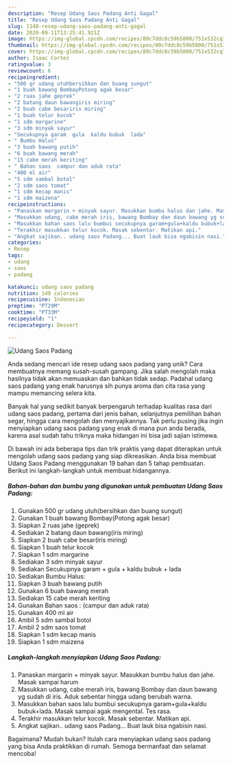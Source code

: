 ```yaml
---
description: "Resep Udang Saos Padang Anti Gagal"
title: "Resep Udang Saos Padang Anti Gagal"
slug: 1148-resep-udang-saos-padang-anti-gagal
date: 2020-09-11T13:25:41.921Z
image: https://img-global.cpcdn.com/recipes/80c7ddc8c59b5800/751x532cq70/udang-saos-padang-foto-resep-utama.jpg
thumbnail: https://img-global.cpcdn.com/recipes/80c7ddc8c59b5800/751x532cq70/udang-saos-padang-foto-resep-utama.jpg
cover: https://img-global.cpcdn.com/recipes/80c7ddc8c59b5800/751x532cq70/udang-saos-padang-foto-resep-utama.jpg
author: Isaac Cortez
ratingvalue: 3
reviewcount: 6
recipeingredient:
- "500 gr udang utuhbersihkan dan buang sungut"
- "1 buah bawang BombayPotong agak besar"
- "2 ruas jahe geprek"
- "2 batang daun bawangiris miring"
- "2 buah cabe besariris miring"
- "1 buah telur kocok"
- "1 sdm margarine"
- "3 sdm minyak sayur"
- "Secukupnya garam  gula  kaldu bubuk  lada"
- " Bumbu Halus"
- "3 buah bawang putih"
- "6 buah bawang merah"
- "15 cabe merah keriting"
- " Bahan saos  campur dan aduk rata"
- "400 ml air"
- "5 sdm sambal botol"
- "2 sdm saos tomat"
- "1 sdm kecap manis"
- "1 sdm maizena"
recipeinstructions:
- "Panaskan margarin + minyak sayur. Masukkan bumbu halus dan jahe. Masak sampai harum"
- "Masukkan udang, cabe merah iris, bawang Bombay dan daun bawang yg sudah di iris. Aduk sebentar hingga udang berubah warna."
- "Masukkan bahan saos lalu bumbui secukupnya garam+gula+kaldu bubuk+lada. Masak sampai agak mengental. Tes rasa."
- "Terakhir masukkan telur kocok. Masak sebentar. Matikan api."
- "Angkat sajikan.. udang saos Padang... Buat lauk bisa ngabisin nasi."
categories:
- Resep
tags:
- udang
- saos
- padang

katakunci: udang saos padang 
nutrition: 149 calories
recipecuisine: Indonesian
preptime: "PT29M"
cooktime: "PT33M"
recipeyield: "1"
recipecategory: Dessert

---
```



![Udang Saos Padang](https://img-global.cpcdn.com/recipes/80c7ddc8c59b5800/751x532cq70/udang-saos-padang-foto-resep-utama.jpg)

Anda sedang mencari ide resep udang saos padang yang unik? Cara membuatnya memang susah-susah gampang. Jika salah mengolah maka hasilnya tidak akan memuaskan dan bahkan tidak sedap. Padahal udang saos padang yang enak harusnya sih punya aroma dan cita rasa yang mampu memancing selera kita.

Banyak hal yang sedikit banyak berpengaruh terhadap kualitas rasa dari udang saos padang, pertama dari jenis bahan, selanjutnya pemilihan bahan segar, hingga cara mengolah dan menyajikannya. Tak perlu pusing jika ingin menyiapkan udang saos padang yang enak di mana pun anda berada, karena asal sudah tahu triknya maka hidangan ini bisa jadi sajian istimewa.




Di bawah ini ada beberapa tips dan trik praktis yang dapat diterapkan untuk mengolah udang saos padang yang siap dikreasikan. Anda bisa membuat Udang Saos Padang menggunakan 19 bahan dan 5 tahap pembuatan. Berikut ini langkah-langkah untuk membuat hidangannya.

<!--inarticleads1-->

##### Bahan-bahan dan bumbu yang digunakan untuk pembuatan Udang Saos Padang:

1. Gunakan 500 gr udang utuh(bersihkan dan buang sungut)
1. Gunakan 1 buah bawang Bombay(Potong agak besar)
1. Siapkan 2 ruas jahe (geprek)
1. Sediakan 2 batang daun bawang(iris miring)
1. Siapkan 2 buah cabe besar(iris miring)
1. Siapkan 1 buah telur kocok
1. Siapkan 1 sdm margarine
1. Sediakan 3 sdm minyak sayur
1. Sediakan Secukupnya garam + gula + kaldu bubuk + lada
1. Sediakan  Bumbu Halus:
1. Siapkan 3 buah bawang putih
1. Gunakan 6 buah bawang merah
1. Sediakan 15 cabe merah keriting
1. Gunakan  Bahan saos : (campur dan aduk rata)
1. Gunakan 400 ml air
1. Ambil 5 sdm sambal botol
1. Ambil 2 sdm saos tomat
1. Siapkan 1 sdm kecap manis
1. Siapkan 1 sdm maizena




<!--inarticleads2-->

##### Langkah-langkah menyiapkan Udang Saos Padang:

1. Panaskan margarin + minyak sayur. Masukkan bumbu halus dan jahe. Masak sampai harum
1. Masukkan udang, cabe merah iris, bawang Bombay dan daun bawang yg sudah di iris. Aduk sebentar hingga udang berubah warna.
1. Masukkan bahan saos lalu bumbui secukupnya garam+gula+kaldu bubuk+lada. Masak sampai agak mengental. Tes rasa.
1. Terakhir masukkan telur kocok. Masak sebentar. Matikan api.
1. Angkat sajikan.. udang saos Padang... Buat lauk bisa ngabisin nasi.




Bagaimana? Mudah bukan? Itulah cara menyiapkan udang saos padang yang bisa Anda praktikkan di rumah. Semoga bermanfaat dan selamat mencoba!
